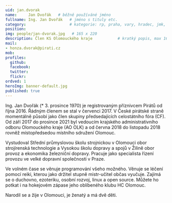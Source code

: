 ```yaml
---
uid: jan.dvorak
name:     Jan Dvořák   # běžně používáné jméno
fullname: Ing. Jan Dvořák   # jméno s tituly etc.
category:                   # kategorie: rp, praha, vary, hradec, jmk, senat
position: 
img: people/jan-dvorak.jpg   # 165 x 220
description: Člen KS Olomouckého kraje           # kratký popis, max 160 znaků
mail:
- honza.dvorak@pirati.cz 
mob:        
profiles:
  github:                 
  facebook:       
  twitter:      
  flickr:
ordved: 1 
heroImg: banner-default.jpg
published: true
---
```

Ing. Jan Dvořák (* 3. prosince 1970) je registrovaným příznivcem Pirátů od října 2016. Řádným členem se stal v červenci 2017. V České pirátské straně momentálně působí jako člen skupiny předsedajících celostátního fóra (CF). Od září 2017 do prosince 2021 byl vedoucím krajského administrativního odboru Olomouckého kraje (AO OLK) a od června 2018 do listopadu 2018 rovněž místopředsedou místního sdružení Olomouc.

Vystudoval Střední průmyslovou školu strojnickou v Olomouci obor strojírenská technologie a Vysokou školu dopravy a spojů v Žilině obor provoz a ekonomika železniční dopravy. Pracuje jako specialista řízení provozu ve velké dopravní společnosti v Praze.

Ve volném čase se věnuje programování všeho možného. Věnuje se léčení pomocí reiki, kterou jako držitel stupně mistr-učitel občas vyučuje. Zajímá se o duchovno, ezoteriku, osobní rozvoj, linux a open source. Můžete ho potkat i na hokejovém zápase jeho oblíbeného klubu HC Olomouc.

Narodil se a žije v Olomouci, je ženatý a má dvě děti.

